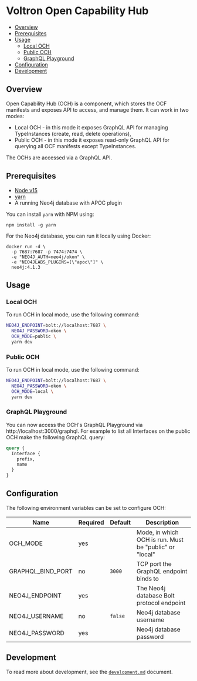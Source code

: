 # Voltron Open Capability Hub

- [Overview](#overview)
- [Prerequisites](#prerequisites)
- [Usage](#usage)
  - [Local OCH](#local-och)
  - [Public OCH](#public-och)
  - [GraphQL Playground](#graphql-playground)
- [Configuration](#configuration)
- [Development](#development)

## Overview

Open Capability Hub (OCH) is a component, which stores the OCF manifests and exposes API to access, and manage them. It can work in two modes:
- Local OCH - in this mode it exposes GraphQL API for managing TypeInstances (create, read, delete  operations),
- Public OCH - in this mode it exposes read-only GraphQL API for querying all OCF manifests except TypeInstances.

The OCHs are accessed via a GraphQL API.

## Prerequisites

- [Node v15](https://nodejs.org/)
- [yarn](https://yarnpkg.com/)
- A running Neo4j database with APOC plugin

You can install `yarn` with NPM using:
```
npm install -g yarn
```

For the Neo4j database, you can run it locally using Docker:
```
docker run -d \
  -p 7687:7687 -p 7474:7474 \
  -e "NEO4J_AUTH=neo4j/okon" \
  -e "NEO4JLABS_PLUGINS=[\"apoc\"]" \
  neo4j:4.1.3
```

## Usage

### Local OCH

To run OCH in local mode, use the following command:
```bash
NEO4J_ENDPOINT=bolt://localhost:7687 \
  NEO4J_PASSWORD=okon \
  OCH_MODE=public \
  yarn dev
```

### Public OCH

To run OCH in local mode, use the following command:
```bash
NEO4J_ENDPOINT=bolt://localhost:7687 \
  NEO4J_PASSWORD=okon \
  OCH_MODE=local \
  yarn dev
```

### GraphQL Playground

You can now access the OCH's GraphQL Playground via http://localhost:3000/graphql. For example to list all Interfaces on the public OCH make the following GraphQL query:
```graphql
query {
  Interface {
    prefix,
    name
  }
}
```

## Configuration

The following environment variables can be set to configure OCH:

| Name              | Required | Default | Description                                            |
| ----------------- | -------- | ------- | ------------------------------------------------------ |
| OCH_MODE          | yes      |         | Mode, in which OCH is run. Must be "public" or "local" |
| GRAPHQL_BIND_PORT | no       | `3000`  | TCP port the GraphQL endpoint binds to                 |
| NEO4J_ENDPOINT    | yes      |         | The Neo4j database Bolt protocol endpoint              |
| NEO4J_USERNAME    | no       | `false` | Neo4j database username                                |
| NEO4J_PASSWORD    | yes      |         | Neo4j database password                                |

## Development

To read more about development, see the [`development.md`](../../docs/development.md) document.

